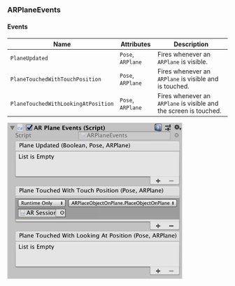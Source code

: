 ### ARPlaneEvents

#### Events

| Name | Attributes | Description |
| ---- | ---------- | ----------- |
| `PlaneUpdated` | `Pose`, `ARPlane` | Fires whenever an `ARPlane` is visible. |
| `PlaneTouchedWithTouchPosition` | `Pose`, `ARPlane` | Fires whenever an `ARPlane` is visible and is touched. |
| `PlaneTouchedWithLookingAtPosition` | `Pose`, `ARPlane` | Fires whenever an `ARPlane` is visible and the screen is touched. |

<img src="../Screenshots/ARPlaneEvents.png" width="400">
